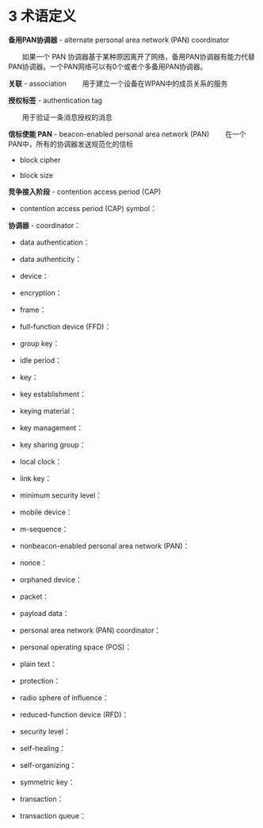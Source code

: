 # 3 术语定义

**备用PAN协调器** - alternate personal area network (PAN) coordinator

　　如果一个 PAN 协调器基于某种原因离开了网络，备用PAN协调器有能力代替PAN协调器。一个PAN网络可以有0个或者个多备用PAN协调器。
  
**关联** - association
　　用于建立一个设备在WPAN中的成员关系的服务
  
**授权标签** - authentication tag 

　　用于验证一条消息授权的消息
  
**信标使能 PAN** - beacon-enabled personal area network (PAN)
　　在一个PAN中，所有的协调器发送规范化的信标
  
 - block cipher


 - block size


**竞争接入阶段** - contention access period (CAP)


 - contention access period (CAP) symbol：


**协调器** - coordinator：


 - data authentication：


 - data authenticity：


 - device：


 - encryption：


 - frame：


 - full-function device (FFD)：


 - group key：


 - idle period：


 - key：


 - key establishment：


 - keying material：


 - key management：


 - key sharing group：


 - local clock：


 - link key：


 - minimum security level：


 - mobile device：


 - m-sequence：


 - nonbeacon-enabled personal area network (PAN)：


 - nonce：


 - orphaned device：


 - packet：


 - payload data：


 - personal area network (PAN) coordinator：


 - personal operating space (POS)：


 - plain text：


 - protection：


 - radio sphere of influence：


 - reduced-function device (RFD)：


 - security level：


 - self-healing：


 - self-organizing：


 - symmetric key：


 - transaction：


 - transaction queue：